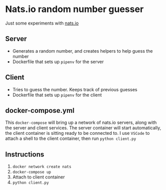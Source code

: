 # Nats.io random number guesser

Just some experiments with [nats.io](https://nats.io/)

## Server

* Generates a random number, and creates helpers to help guess the number
* Dockerfile that sets up `pipenv` for the server

## Client

* Tries to guess the number. Keeps track of previous guesses
* Dockerfile that sets up `pipenv` for the client

## docker-compose.yml

This `docker-compose` will bring up a network of nats.io servers, along with the server and client services. The server container will start automatically, the client container is sitting ready to be connected to. I use `VSCode` to attach a shell to the client container, then run `python client.py`

## Instructions

1. `docker network create nats`
2. `docker-compose up`
3. Attach to client container
4. `python client.py`